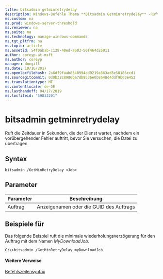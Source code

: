 ```yaml
---
title: bitsadmin getminretrydelay
description: Windows-Befehle Thema **Bitsadmin Getminretrydelay** -Ruft die Zeitdauer in Sekunden, die der Dienst wartet, nachdem ein vorübergehender Fehler auftritt, bevor Sie versuchen, die Datei zu übertragen.
ms.custom: na
ms.prod: windows-server-threshold
ms.reviewer: na
ms.suite: na
ms.technology: manage-windows-commands
ms.tgt_pltfrm: na
ms.topic: article
ms.assetid: 54f0abab-c129-40ed-a603-50f464d26011
author: coreyp-at-msft
ms.author: coreyp
manager: dongill
ms.date: 10/16/2017
ms.openlocfilehash: 2a6df9faab8340994ad9219a863ad8e50186ccd1
ms.sourcegitcommit: 0d0b32c8986ba7db9536e0b8648d4ddf9b03e452
ms.translationtype: MT
ms.contentlocale: de-DE
ms.lasthandoff: 04/17/2019
ms.locfileid: "59832201"
---
```

# <a name="bitsadmin-getminretrydelay"></a>bitsadmin getminretrydelay



Ruft die Zeitdauer in Sekunden, die der Dienst wartet, nachdem ein vorübergehender Fehler auftritt, bevor Sie versuchen, die Datei zu übertragen.

## <a name="syntax"></a>Syntax

```
bitsadmin /GetMinRetryDelay <Job>
```

## <a name="parameters"></a>Parameter

|Parameter|Beschreibung|
|---------|-----------|
|Auftrag|Anzeigenamen oder die GUID des Auftrags|

## <a name="BKMK_examples"></a>Beispiele für

Das folgende Beispiel ruft die minimale wiederholungsverzögerung für den Auftrag mit dem Namen *MyDownloadJob*.
```
C:\>bitsadmin /GetMinRetryDelay myDownloadJob
```

#### <a name="additional-references"></a>Weitere Verweise

[Befehlszeilensyntax](command-line-syntax-key.md)